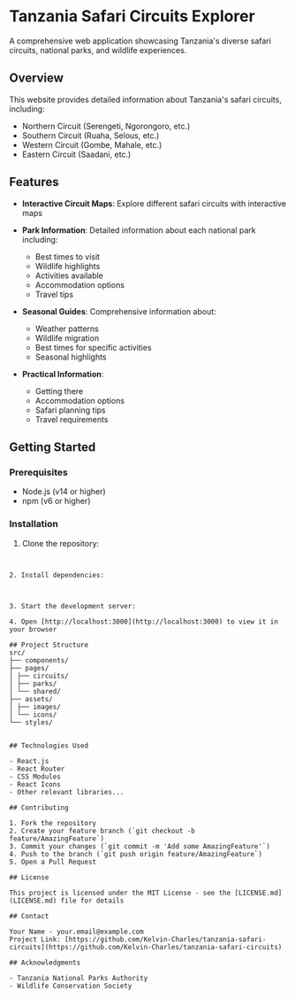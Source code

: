 # Tanzania Safari Circuits Explorer

A comprehensive web application showcasing Tanzania's diverse safari circuits, national parks, and wildlife experiences.

## Overview

This website provides detailed information about Tanzania's safari circuits, including:
- Northern Circuit (Serengeti, Ngorongoro, etc.)
- Southern Circuit (Ruaha, Selous, etc.)
- Western Circuit (Gombe, Mahale, etc.)
- Eastern Circuit (Saadani, etc.)

## Features

- **Interactive Circuit Maps**: Explore different safari circuits with interactive maps
- **Park Information**: Detailed information about each national park including:
  - Best times to visit
  - Wildlife highlights
  - Activities available
  - Accommodation options
  - Travel tips

- **Seasonal Guides**: Comprehensive information about:
  - Weather patterns
  - Wildlife migration
  - Best times for specific activities
  - Seasonal highlights

- **Practical Information**:
  - Getting there
  - Accommodation options
  - Safari planning tips
  - Travel requirements

## Getting Started

### Prerequisites
- Node.js (v14 or higher)
- npm (v6 or higher)

### Installation

1. Clone the repository:
```


2. Install dependencies:



3. Start the development server:

4. Open [http://localhost:3000](http://localhost:3000) to view it in your browser

## Project Structure
src/
├── components/
├── pages/
│ ├── circuits/
│ ├── parks/
│ └── shared/
├── assets/
│ ├── images/
│ └── icons/
└── styles/


## Technologies Used

- React.js
- React Router
- CSS Modules
- React Icons
- Other relevant libraries...

## Contributing

1. Fork the repository
2. Create your feature branch (`git checkout -b feature/AmazingFeature`)
3. Commit your changes (`git commit -m 'Add some AmazingFeature'`)
4. Push to the branch (`git push origin feature/AmazingFeature`)
5. Open a Pull Request

## License

This project is licensed under the MIT License - see the [LICENSE.md](LICENSE.md) file for details

## Contact

Your Name - your.email@example.com
Project Link: [https://github.com/Kelvin-Charles/tanzania-safari-circuits](https://github.com/Kelvin-Charles/tanzania-safari-circuits)

## Acknowledgments

- Tanzania National Parks Authority
- Wildlife Conservation Society

